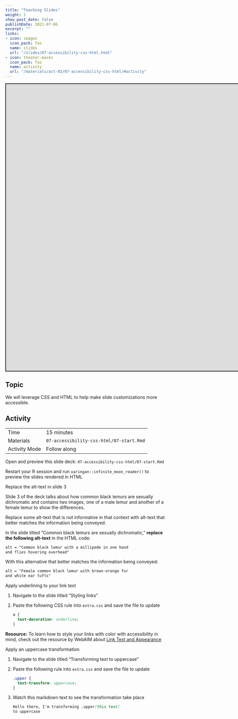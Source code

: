 ```yaml
---
title: "Teaching Slides"
weight: 1
show_post_date: false
publishDate: 2021-07-06
excerpt: ""
links:
- icon: images
  icon_pack: fas
  name: slides
  url: "/slides/07-accessibility-css-html.html"
- icon: theater-masks
  icon_pack: fas
  name: activity
  url: "/materials/act-03/07-accessibility-css-html/#activity"
---
```


<script src="{{< blogdown/postref >}}index_files/clipboard/clipboard.min.js"></script>
<link href="{{< blogdown/postref >}}index_files/xaringanExtra-clipboard/xaringanExtra-clipboard.css" rel="stylesheet" />
<script src="{{< blogdown/postref >}}index_files/xaringanExtra-clipboard/xaringanExtra-clipboard.js"></script>
<script>window.xaringanExtraClipboard(null, {"button":"Copy Code","success":"Copied!","error":"Press Ctrl+C to Copy"})</script>
<script src="{{< blogdown/postref >}}index_files/fitvids/fitvids.min.js"></script>
<div class="shareagain" style="min-width:300px;margin:1em auto;">
<iframe src="https://chris-gaskell.github.io/uos-sced/day-two/index.html" width="1600" height="900" style="border:2px solid currentColor;" loading="lazy" allowfullscreen></iframe>
<script>fitvids('.shareagain', {players: 'iframe'});</script>
</div>

## Topic

We will leverage CSS and HTML to help make slide customizations more accessible.

## Activity

<div class="activity-table">

|               |                                          |
|:--------------|:-----------------------------------------|
| Time          | 15 minutes                               |
| Materials     | `07-accessibility-css-html/07-start.Rmd` |
| Activity Mode | Follow along                             |

</div>

<div class="activity-step">

Open and preview this slide deck: `07-accessibility-css-html/07-start.Rmd`

Restart your R session and run `xaringan::infinite_moon_reader()` to preview the slides rendered in HTML

</div>

<div class="activity-step">

Replace the alt-text in slide 3

Slide 3 of the deck talks about how common black lemurs are sexually dichromatic and contains two images, one of a male lemur and another of a female lemur to show the differences.

Replace some alt-text that is not informative in that context with alt-text that better matches the information being conveyed.

In the slide titled “Common black lemurs are sexually dichromatic,” **replace the following alt-text** in the HTML code:

``` html
alt = "Common black lemur with a millipede in one hand
and flies hovering overhead"
```

With this alternative that better matches the information being conveyed:

``` html
alt = "Female common black lemur with brown-orange fur 
and white ear tufts"
```

</div>

<div class="activity-step">

Apply underlining to your link text

1.  Navigate to the slide titled “Styling links”

2.  Paste the following CSS rule into `extra.css` and save the file to update

    ``` css
    a {
      text-decoration: underline;
    }
    ```

**Resource:** To learn how to style your links with color with accessibility in mind, check out the resource by WebAIM about [Link Text and Appearance](https://webaim.org/techniques/hypertext/link_text#appearance)

</div>

<div class="activity-step">

Apply an uppercase transformation

1.  Navigate to the slide titled “Transforming text to uppercase”

2.  Paste the following rule into `extra.css` and save the file to update

    ``` css
    .upper {
      text-transform: uppercase;
    }
    ```

3.  Watch this markdown text to see the transformation take place

    ``` md
    Hello there, I'm transforming .upper[this text] 
    to uppercase
    ```

</div>
